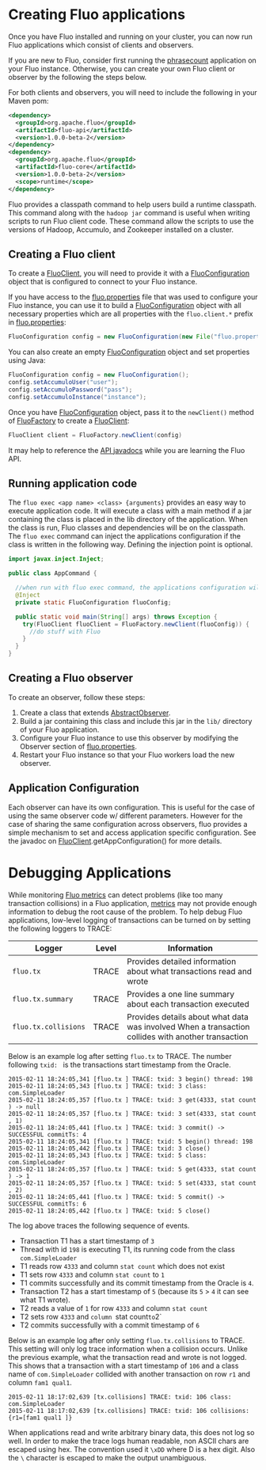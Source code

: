 Creating Fluo applications
==========================

Once you have Fluo installed and running on your cluster, you can now run Fluo applications which consist of 
clients and observers.

If you are new to Fluo, consider first running the [phrasecount] application on your Fluo instance.  Otherwise,
you can create your own Fluo client or observer by the following the steps below.
 
For both clients and observers, you will need to include the following in your Maven pom:

```xml
<dependency>
  <groupId>org.apache.fluo</groupId>
  <artifactId>fluo-api</artifactId>
  <version>1.0.0-beta-2</version>
</dependency>
<dependency>
  <groupId>org.apache.fluo</groupId>
  <artifactId>fluo-core</artifactId>
  <version>1.0.0-beta-2</version>
  <scope>runtime</scope>
</dependency>
```

Fluo provides a classpath command to help users build a runtime classpath.
This command along with the `hadoop jar` command is useful when writing
scripts to run Fluo client code.  These command allow the scripts to use the
versions of Hadoop, Accumulo, and Zookeeper installed on a cluster.
 
Creating a Fluo client
----------------------

To create a [FluoClient], you will need to provide it with a [FluoConfiguration] object that is configured
to connect to your Fluo instance.

If you have access to the [fluo.properties] file that was used to configure your Fluo instance, you can use
it to build a [FluoConfiguration] object with all necessary properties which are all properties with the 
`fluo.client.*` prefix in [fluo.properties]:

```java
FluoConfiguration config = new FluoConfiguration(new File("fluo.properties"));
```

You can also create an empty [FluoConfiguration] object and set properties using Java:

```java
FluoConfiguration config = new FluoConfiguration();
config.setAccumuloUser("user");
config.setAccumuloPassword("pass");
config.setAccumuloInstance("instance");
```

Once you have [FluoConfiguration] object, pass it to the `newClient()` method of [FluoFactory] to create a [FluoClient]:

```java
FluoClient client = FluoFactory.newClient(config)
```

It may help to reference the [API javadocs][API] while you are learning the Fluo API.

Running application code
------------------------

The `fluo exec <app name> <class> {arguments}` provides an easy way to execute
application code.  It will execute a class with a main method if a jar
containing the class is placed in the lib directory of the application.  When
the class is run, Fluo classes and dependencies will be on the classpath.  The
`fluo exec` command can inject the applications configuration if the class is
written in the following way.  Defining the injection point is optional.

```java
import javax.inject.Inject;

public class AppCommand {

  //when run with fluo exec command, the applications configuration will be injected
  @Inject
  private static FluoConfiguration fluoConfig;

  public static void main(String[] args) throws Exception {
    try(FluoClient fluoClient = FluoFactory.newClient(fluoConfig)) {
      //do stuff with Fluo
    }
  }
}
```

Creating a Fluo observer
------------------------

To create an observer, follow these steps:

1. Create a class that extends [AbstractObserver].
2. Build a jar containing this class and include this jar in the `lib/` directory of your Fluo application.
3. Configure your Fluo instance to use this observer by modifying the Observer section of [fluo.properties].  
4. Restart your Fluo instance so that your Fluo workers load the new observer.

Application Configuration
-------------------------

Each observer can have its own configuration.  This is useful for the case of
using the same observer code w/ different parameters.  However for the case of
sharing the same configuration across observers, fluo provides a simple
mechanism to set and access application specific configuration.  See the
javadoc on [FluoClient].getAppConfiguration() for more details.

Debugging Applications
======================

While monitoring [Fluo metrics][metrics] can detect problems (like too many
transaction collisions) in a Fluo application, [metrics][metrics] may not
provide enough information to debug the root cause of the problem.  To help
debug Fluo applications, low-level logging of transactions can be turned on by
setting the following loggers to TRACE:


| Logger               | Level | Information                                                                                        |
|----------------------|-------|----------------------------------------------------------------------------------------------------|
| `fluo.tx`            | TRACE | Provides detailed information about what transactions read and wrote                               |
| `fluo.tx.summary`    | TRACE | Provides a one line summary about each transaction executed                                        |
| `fluo.tx.collisions` | TRACE | Provides details about what data was involved When a transaction collides with another transaction |

Below is an example log after setting `fluo.tx` to TRACE.   The number
following `txid: ` is the transactions start timestamp from the Oracle.  

```
2015-02-11 18:24:05,341 [fluo.tx ] TRACE: txid: 3 begin() thread: 198
2015-02-11 18:24:05,343 [fluo.tx ] TRACE: txid: 3 class: com.SimpleLoader
2015-02-11 18:24:05,357 [fluo.tx ] TRACE: txid: 3 get(4333, stat count ) -> null
2015-02-11 18:24:05,357 [fluo.tx ] TRACE: txid: 3 set(4333, stat count , 1)
2015-02-11 18:24:05,441 [fluo.tx ] TRACE: txid: 3 commit() -> SUCCESSFUL commitTs: 4
2015-02-11 18:24:05,341 [fluo.tx ] TRACE: txid: 5 begin() thread: 198
2015-02-11 18:24:05,442 [fluo.tx ] TRACE: txid: 3 close()
2015-02-11 18:24:05,343 [fluo.tx ] TRACE: txid: 5 class: com.SimpleLoader
2015-02-11 18:24:05,357 [fluo.tx ] TRACE: txid: 5 get(4333, stat count ) -> 1
2015-02-11 18:24:05,357 [fluo.tx ] TRACE: txid: 5 set(4333, stat count , 2)
2015-02-11 18:24:05,441 [fluo.tx ] TRACE: txid: 5 commit() -> SUCCESSFUL commitTs: 6
2015-02-11 18:24:05,442 [fluo.tx ] TRACE: txid: 5 close()
```

The log above traces the following sequence of events.

 * Transaction T1 has a start timestamp of `3`
 * Thread with id `198` is executing T1, its running code from the class `com.SimpleLoader`
 * T1 reads row `4333` and column `stat count` which does not exist
 * T1 sets row `4333` and column `stat count` to `1`
 * T1 commits successfully and its commit timestamp from the Oracle is `4`.
 * Transaction T2 has a start timestamp of `5` (because its `5` > `4` it can see what T1 wrote). 
 * T2 reads a value of `1` for row `4333` and column `stat count`
 * T2 sets row `4333` and `column `stat count` to `2`
 * T2 commits successfully with a commit timestamp of `6`

Below is an example log after only setting `fluo.tx.collisions` to TRACE.
This setting will only log trace information when a collision occurs.  Unlike
the previous example, what the transaction read and wrote is not logged.  This
shows that a transaction with a start timestamp of `106` and a class name of
`com.SimpleLoader` collided with another transaction on row `r1` and column
`fam1 qual1`.

```
2015-02-11 18:17:02,639 [tx.collisions] TRACE: txid: 106 class: com.SimpleLoader
2015-02-11 18:17:02,639 [tx.collisions] TRACE: txid: 106 collisions: {r1=[fam1 qual1 ]}
```

When applications read and write arbitrary binary data, this does not log so
well.  In order to make the trace logs human readable, non ASCII chars are
escaped using hex.  The convention used it `\xDD`  where D is a hex digit. Also
the `\` character is escaped to make the output unambiguous.

[phrasecount]: https://github.com/fluo-io/phrasecount
[FluoFactory]: ../modules/api/src/main/java/org/apache/fluo/api/client/FluoFactory.java
[FluoClient]: ../modules/api/src/main/java/org/apache/fluo/api/client/FluoClient.java
[FluoConfiguration]: ../modules/api/src/main/java/org/apache/fluo/api/config/FluoConfiguration.java
[AbstractObserver]: ../modules/api/src/main/java/org/apache/fluo/api/observer/AbstractObserver.java
[fluo.properties]: ../modules/distribution/src/main/config/fluo.properties
[API]: https://fluo.apache.org/apidocs/
[metrics]: metrics.md
